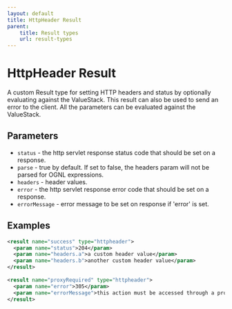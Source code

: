 ```yaml
---
layout: default
title: HttpHeader Result
parent:
    title: Result types
    url: result-types
---
```


# HttpHeader Result

A custom Result type for setting HTTP headers and status by optionally evaluating against the ValueStack. This result 
can also be used to send an error to the client. All the parameters can be evaluated against the ValueStack. 

## Parameters

- `status` - the http servlet response status code that should be set on a response.
- `parse` - true by default. If set to false, the headers param will not be parsed for OGNL expressions.
- `headers` - header values.
- `error` - the http servlet response error code that should be set on a response.
- `errorMessage` - error message to be set on response if 'error' is set.

## Examples

```xml
<result name="success" type="httpheader">
  <param name="status">204</param>
  <param name="headers.a">a custom header value</param>
  <param name="headers.b">another custom header value</param>
</result>
 
<result name="proxyRequired" type="httpheader">
  <param name="error">305</param>
  <param name="errorMessage">this action must be accessed through a proxy</param>
</result>
```

